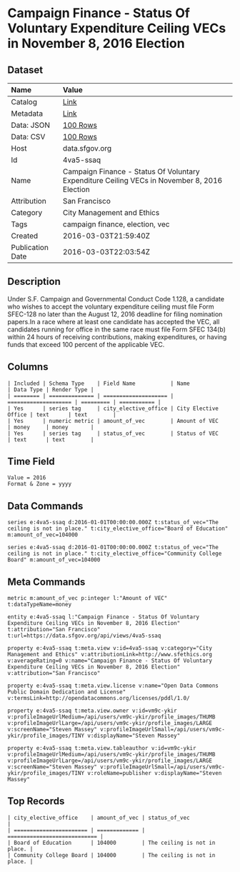 # Campaign Finance - Status Of Voluntary Expenditure Ceiling VECs in November 8, 2016 Election

## Dataset

| Name | Value |
| :--- | :---- |
| Catalog | [Link](https://catalog.data.gov/dataset/campaign-finance-status-of-voluntary-expenditure-ceiling-vecs-in-november-8-2016-election) |
| Metadata | [Link](https://data.sfgov.org/api/views/4va5-ssaq) |
| Data: JSON | [100 Rows](https://data.sfgov.org/api/views/4va5-ssaq/rows.json?max_rows=100) |
| Data: CSV | [100 Rows](https://data.sfgov.org/api/views/4va5-ssaq/rows.csv?max_rows=100) |
| Host | data.sfgov.org |
| Id | 4va5-ssaq |
| Name | Campaign Finance - Status Of Voluntary Expenditure Ceiling VECs in November 8, 2016 Election |
| Attribution | San Francisco |
| Category | City Management and Ethics |
| Tags | campaign finance, election, vec |
| Created | 2016-03-03T21:59:40Z |
| Publication Date | 2016-03-03T22:03:54Z |

## Description

Under S.F. Campaign and Governmental Conduct Code 1.128, a candidate who wishes to accept the voluntary expenditure ceiling must file Form SFEC-128 no later than the August 12, 2016 deadline for filing nomination papers.In a race where at least one candidate has accepted the VEC, all candidates running for office in the same race must file Form SFEC 134(b) within 24 hours of receiving contributions, making expenditures, or having funds that exceed 100 percent of the applicable VEC.

## Columns

```ls
| Included | Schema Type    | Field Name           | Name                 | Data Type | Render Type |
| ======== | ============== | ==================== | ==================== | ========= | =========== |
| Yes      | series tag     | city_elective_office | City Elective Office | text      | text        |
| Yes      | numeric metric | amount_of_vec        | Amount of VEC        | money     | money       |
| Yes      | series tag     | status_of_vec        | Status of VEC        | text      | text        |
```

## Time Field

```ls
Value = 2016
Format & Zone = yyyy
```

## Data Commands

```ls
series e:4va5-ssaq d:2016-01-01T00:00:00.000Z t:status_of_vec="The ceiling is not in place." t:city_elective_office="Board of Education" m:amount_of_vec=104000

series e:4va5-ssaq d:2016-01-01T00:00:00.000Z t:status_of_vec="The ceiling is not in place." t:city_elective_office="Community College Board" m:amount_of_vec=104000
```

## Meta Commands

```ls
metric m:amount_of_vec p:integer l:"Amount of VEC" t:dataTypeName=money

entity e:4va5-ssaq l:"Campaign Finance - Status Of Voluntary Expenditure Ceiling VECs in November 8, 2016 Election" t:attribution="San Francisco" t:url=https://data.sfgov.org/api/views/4va5-ssaq

property e:4va5-ssaq t:meta.view v:id=4va5-ssaq v:category="City Management and Ethics" v:attributionLink=http://www.sfethics.org v:averageRating=0 v:name="Campaign Finance - Status Of Voluntary Expenditure Ceiling VECs in November 8, 2016 Election" v:attribution="San Francisco"

property e:4va5-ssaq t:meta.view.license v:name="Open Data Commons Public Domain Dedication and License" v:termsLink=http://opendatacommons.org/licenses/pddl/1.0/

property e:4va5-ssaq t:meta.view.owner v:id=vm9c-ykir v:profileImageUrlMedium=/api/users/vm9c-ykir/profile_images/THUMB v:profileImageUrlLarge=/api/users/vm9c-ykir/profile_images/LARGE v:screenName="Steven Massey" v:profileImageUrlSmall=/api/users/vm9c-ykir/profile_images/TINY v:displayName="Steven Massey"

property e:4va5-ssaq t:meta.view.tableauthor v:id=vm9c-ykir v:profileImageUrlMedium=/api/users/vm9c-ykir/profile_images/THUMB v:profileImageUrlLarge=/api/users/vm9c-ykir/profile_images/LARGE v:screenName="Steven Massey" v:profileImageUrlSmall=/api/users/vm9c-ykir/profile_images/TINY v:roleName=publisher v:displayName="Steven Massey"
```

## Top Records

```ls
| city_elective_office    | amount_of_vec | status_of_vec                | 
| ======================= | ============= | ============================ | 
| Board of Education      | 104000        | The ceiling is not in place. | 
| Community College Board | 104000        | The ceiling is not in place. | 
```